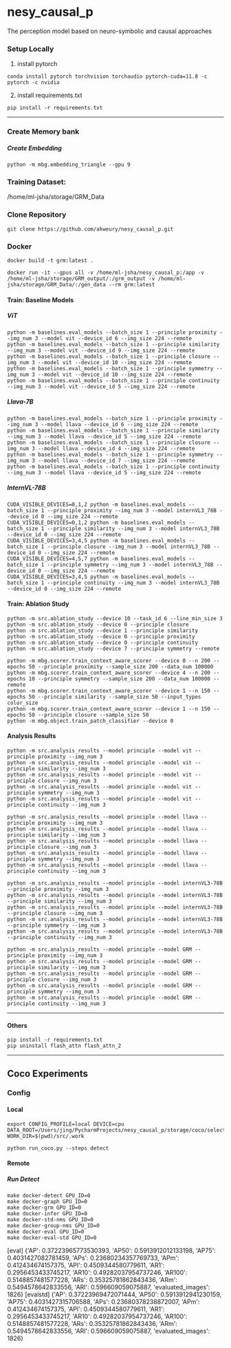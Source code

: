 # nesy_causal_p

The perception model based on neuro-symbolic and causal approaches

### Setup Locally

1. install pytorch

```
conda install pytorch torchvision torchaudio pytorch-cuda=11.8 -c pytorch -c nvidia
```

2. install requirements.txt

``` 
pip install -r requirements.txt
```

----
### Create Memory bank

##### Create Embedding
```  
python -m mbg.embedding_triangle --gpu 9
```

### Training Dataset:

/home/ml-jsha/storage/GRM_Data

### Clone Repository
```
git clone https://github.com/akweury/nesy_causal_p.git
```

### Docker
```
docker build -t grm:latest .
``` 

```
docker run -it --gpus all -v /home/ml-jsha/nesy_causal_p:/app -v /home/ml-jsha/storage/GRM_output/:/grm_output -v /home/ml-jsha/storage/GRM_Data/:/gen_data --rm grm:latest

``` 



#### Train: Baseline Models

##### ViT
``` 
python -m baselines.eval_models --batch_size 1 --principle proximity --img_num 3 --model vit --device_id 6 --img_size 224 --remote
python -m baselines.eval_models --batch_size 1 --principle similarity --img_num 3 --model vit --device_id 9 --img_size 224 --remote
python -m baselines.eval_models --batch_size 1 --principle closure --img_num 3 --model vit --device_id 10 --img_size 224 --remote
python -m baselines.eval_models --batch_size 1 --principle symmetry --img_num 3 --model vit --device_id 10 --img_size 224 --remote
python -m baselines.eval_models --batch_size 1 --principle continuity --img_num 3 --model vit --device_id 5 --img_size 224 --remote

```

##### Llava-7B
``` 
python -m baselines.eval_models --batch_size 1 --principle proximity --img_num 3 --model llava --device_id 6 --img_size 224 --remote
python -m baselines.eval_models --batch_size 1 --principle similarity --img_num 3 --model llava --device_id 5 --img_size 224 --remote
python -m baselines.eval_models --batch_size 1 --principle closure --img_num 3 --model llava --device_id 4 --img_size 224 --remote
python -m baselines.eval_models --batch_size 1 --principle symmetry --img_num 3 --model llava --device_id 7 --img_size 224 --remote
python -m baselines.eval_models --batch_size 1 --principle continuity --img_num 3 --model llava --device_id 5 --img_size 224 --remote
```

##### InternVL-78B
``` 
CUDA_VISIBLE_DEVICES=0,1,2 python -m baselines.eval_models --batch_size 1 --principle proximity --img_num 3 --model internVL3_78B --device_id 0 --img_size 224 --remote
CUDA_VISIBLE_DEVICES=0,1,2 python -m baselines.eval_models --batch_size 1 --principle similarity --img_num 3 --model internVL3_78B --device_id 0 --img_size 224 --remote
CUDA_VISIBLE_DEVICES=3,4,5 python -m baselines.eval_models --batch_size 1 --principle closure --img_num 3 --model internVL3_78B --device_id 0 --img_size 224 --remote
CUDA_VISIBLE_DEVICES=4,5,7 python -m baselines.eval_models --batch_size 1 --principle symmetry --img_num 3 --model internVL3_78B --device_id 0 --img_size 224 --remote
CUDA_VISIBLE_DEVICES=3,4,5 python -m baselines.eval_models --batch_size 1 --principle continuity --img_num 3 --model internVL3_78B --device_id 0 --img_size 224 --remote
```


#### Train: Ablation Study
```
python -m src.ablation_study --device 10 --task_id 6 --line_min_size 3
python -m src.ablation_study --device 0 --principle closure
python -m src.ablation_study --device 1 --principle similarity
python -m src.ablation_study --device 0 --principle proximity
python -m src.ablation_study --device 0 --principle continuity
python -m src.ablation_study --device 7 --principle symmetry --remote

python -m mbg.scorer.train_context_aware_scorer --device 0 --n 200 --epochs 50 --principle proximity --sample_size 200 --data_num 100000
python -m mbg.scorer.train_context_aware_scorer --device 4 --n 200 --epochs 10 --principle symmetry --sample_size 200 --data_num 100000 --remote
python -m mbg.scorer.train_context_aware_scorer --device 1 --n 150 --epochs 50 --principle similarity --sample_size 50 --input_types color_size
python -m mbg.scorer.train_context_aware_scorer --device 1 --n 150 --epochs 50 --principle closure --sample_size 50
python -m mbg.object.train_patch_classifier --device 0 
``` 


#### Analysis Results

``` 
python -m src.analysis_results --model principle --model vit --principle proximity --img_num 3  
python -m src.analysis_results --model principle --model vit --principle similarity --img_num 3  
python -m src.analysis_results --model principle --model vit --principle closure --img_num 3  
python -m src.analysis_results --model principle --model vit --principle symmetry --img_num 3  
python -m src.analysis_results --model principle --model vit --principle continuity --img_num 3  

python -m src.analysis_results --model principle --model llava --principle proximity --img_num 3  
python -m src.analysis_results --model principle --model llava --principle similarity --img_num 3  
python -m src.analysis_results --model principle --model llava --principle closure --img_num 3  
python -m src.analysis_results --model principle --model llava --principle symmetry --img_num 3  
python -m src.analysis_results --model principle --model llava --principle continuity --img_num 3  

python -m src.analysis_results --model principle --model internVL3-78B --principle proximity --img_num 3  
python -m src.analysis_results --model principle --model internVL3-78B --principle similarity --img_num 3  
python -m src.analysis_results --model principle --model internVL3-78B --principle closure --img_num 3  
python -m src.analysis_results --model principle --model internVL3-78B --principle symmetry --img_num 3  
python -m src.analysis_results --model principle --model internVL3-78B --principle continuity --img_num 3  

python -m src.analysis_results --model principle --model GRM --principle proximity --img_num 3  
python -m src.analysis_results --model principle --model GRM --principle similarity --img_num 3  
python -m src.analysis_results --model principle --model GRM --principle closure --img_num 3  
python -m src.analysis_results --model principle --model GRM --principle symmetry --img_num 3  
python -m src.analysis_results --model principle --model GRM --principle continuity --img_num 3

```

---
#### Others
```
pip install -r requirements.txt
pip uninstall flash_attn flash_attn_2
```


---
## Coco Experiments

### Config

#### Local
``` 
export CONFIG_PROFILE=local DEVICE=cpu DATA_ROOT=/Users/jing/PycharmProjects/nesy_causal_p/storage/coco/selected WORK_DIR=$(pwd)/src/.work

python run_coco.py --steps detect
```

#### Remote

##### Run Detect
``` 
make docker-detect GPU_ID=0
make docker-graph GPU_ID=0
make docker-grm GPU_ID=0
make docker-infer GPU_ID=0
make docker-std-nms GPU_ID=0
make docker-group-nms GPU_ID=0
make docker-eval GPU_ID=0
make docker-eval-std GPU_ID=0

```

[eval] {'AP': 0.37223965773530393, 'AP50': 0.5913912012133198, 'AP75': 0.4031427082781459, 'APs': 0.23680234357769733, 'APm': 0.412434674157375, 'APl': 0.4509344580779611, 'AR1': 0.2956453433745217, 'AR10': 0.49282037954737246, 'AR100': 0.5148857481577228, 'ARs': 0.35325781862843436, 'ARm': 0.5494578642833556, 'ARl': 0.596609059075887, 'evaluated_images': 1826}
[evalstd] {'AP': 0.37223969472071444, 'AP50': 0.5913912941230159, 'AP75': 0.4031427315706588, 'APs': 0.23680378238872007, 'APm': 0.412434674157375, 'APl': 0.4509344580779611, 'AR1': 0.2956453433745217, 'AR10': 0.49282037954737246, 'AR100': 0.5148857481577228, 'ARs': 0.35325781862843436, 'ARm': 0.5494578642833556, 'ARl': 0.596609059075887, 'evaluated_images': 1826}


